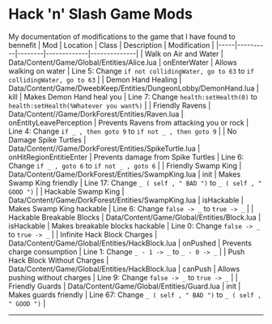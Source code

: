 # Hack 'n' Slash Game Mods
 My documentation of modifications to the game that I have found to bennefit
| Mod | Location | Class | Description | Modification |
|-----|----------|--------|-------------|--------------|
| Walk on Air and Water | Data/Content/Game/Global/Entities/Alice.lua | onEnterWater | Allows walking on water | Line 5: Change `if not collidingWater, go to 63` to `if collidingWater, go to 63` |
| Demon Hand Healing | Data/Content/Game/DweebKeep/Entities/DungeonLobby/DemonHand.lua | kill | Makes Demon Hand heal you | Line 7: Change `health:setHealth(0)` to `health:setHealth(%Whatever you want%)` |
| Friendly Ravens | Data/Content//Game/DorkForest/Entities/Raven.lua | onEntityLeavePerception | Prevents Ravens from attacking you or rock | Line 4: Change `if _ , then goto 9` to `if not _ , then goto 9` |
| No Damage Spike Turtles | Data/Content//Game/DorkForest/Entities/SpikeTurtle.lua | onHitRegionEntitieEnter | Prevents damage from Spike Turtles | Line 6: Change `if _ , goto 6` to `if not _ , goto 6` |
| Friendly Swamp King | Data/Content/Game/DorkForest/Entities/SwampKing.lua | init | Makes Swamp King friendly | Line 17: Change `_ ( self , " BAD ")` to `_ ( self , " GOOD ")` |
| Hackable Swamp King | Data/Content/Game/DorkForest/Entities/SwampKing.lua | isHackable | Makes Swamp King hackable | Line 6: Change `false -> _` to `true -> _` |
| Hackable Breakable Blocks | Data/Content/Game/Global/Entities/Block.lua | isHackable | Makes breakable blocks hackable | Line 0: Change `false -> _` to `true -> _` |
| Infinite Hack Block Charges | Data/Content/Game/Global/Entities/HackBlock.lua | onPushed | Prevents charge consumption | Line 1: Change `_ - 1 -> _` to `_ - 0 -> _` |
| Push Hack Block Without Charges | Data/Content/Game/Global/Entities/HackBlock.lua | canPush | Allows pushing without charges | Line 9: Change `false -> _` to `true -> _` |
| Friendly Guards | Data/Content/Game/Global/Entities/Guard.lua | init | Makes guards friendly | Line 67: Change `_ ( self , " BAD ")` to `_ ( self , " GOOD ")` |

---
